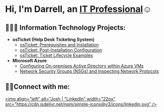 <h1>Hi, I'm Darrell, an <a href="https://linkedin.com/in/DarrellJo">IT Professional</a>☺</h1>

<h2>👨🏽‍💻 Information Technology Projects:</h2>

- <b>osTicket (Help Desk Ticketing System)</b>
  - [osTicket: Prerequisites and Installation](https://github.com/DarrellJo/osticket-prereqs)
  - [osTicket: Post-Installation Configuration](https://github.com/DarrellJo/osticket-postinstall)
  - [osTicket: Ticket Lifecycle Examples](https://github.com/DarrellJo/ticket-lifecycle)
- <b>Microsoft Azure</b>
  - [Configuring On-premises Active Directory within Azure VMs](https://github.com/DarrellJo/configure-ad)
  - [Network Security Groups (NSGs) and Inspecting Network Protocols](https://github.com/joshmadakorcc/azure-network-protocols)

<h2>🤳🏽Connect with me:</h2>

[<img align="left" alt="Josh | "LinkedIn" width="22px" src="https://cdn.jsdelivr.net/npm/simple-icons@v3/icons/linkedin.svg" />][linkedin]
  
[linkedin]:(www.linkedin.com/in/darrelljo)
